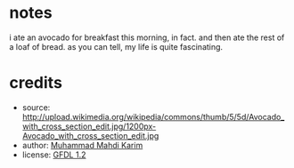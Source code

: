 # notes
i ate an avocado for breakfast this morning, in fact. and then ate the rest of a loaf of bread.
as you can tell, my life is quite fascinating.

# credits
- source: http://upload.wikimedia.org/wikipedia/commons/thumb/5/5d/Avocado_with_cross_section_edit.jpg/1200px-Avocado_with_cross_section_edit.jpg
- author: <a href="//en.wikipedia.org/wiki/User:Muhammad_Mahdi_Karim" class="extiw" title="w:User:Muhammad Mahdi Karim">Muhammad Mahdi Karim</a> 
- license: <a href="http://www.gnu.org/licenses/old-licenses/fdl-1.2.html" title="GNU Free Documentation License 1.2">GFDL 1.2</a>